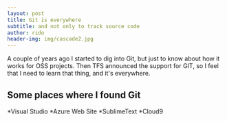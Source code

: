 ```yaml
---
layout:	post
title: Git is everywhere
subtitle: and not only to track source code
author:	rido
header-img: img/cascade2.jpg
---
```


A couple of years ago I started to dig into Git, but just to know about how it works for OSS projects. Then TFS announced the support for GIT, so I  feel that I need to learn that thing, and it's everywhere.

Some places where I found Git
-----------------------------

*Visual Studio
*Azure Web Site
*SublimeText
*Cloud9


